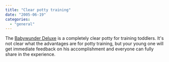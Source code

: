 ```yaml
---
title: "Clear potty training"
date: "2005-06-19"
categories: 
  - "general"
---
```


The [Babywunder Deluxe](http://www.theecstore.com/index.php?main_page=product_info&cPath=26&products_id=493) is a completely clear potty for training toddlers. It's not clear what the advantages are for potty training, but your young one will get immediate feedback on his accomplishment and everyone can fully share in the experience.
